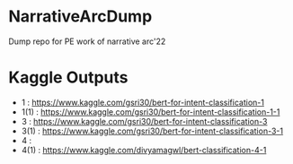 # NarrativeArcDump
Dump repo for PE work of narrative arc'22

# Kaggle Outputs

- 1 : https://www.kaggle.com/gsri30/bert-for-intent-classification-1
- 1(1) : https://www.kaggle.com/gsri30/bert-for-intent-classification-1-1
- 3 : https://www.kaggle.com/gsri30/bert-for-intent-classification-3
- 3(1) : https://www.kaggle.com/gsri30/bert-for-intent-classification-3-1
- 4 : 
- 4(1) : https://www.kaggle.com/divyamagwl/bert-classification-4-1
